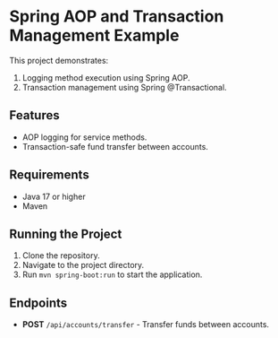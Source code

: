 # Spring AOP and Transaction Management Example

This project demonstrates:
1. Logging method execution using Spring AOP.
2. Transaction management using Spring @Transactional.

## Features
- AOP logging for service methods.
- Transaction-safe fund transfer between accounts.

## Requirements
- Java 17 or higher
- Maven

## Running the Project
1. Clone the repository.
2. Navigate to the project directory.
3. Run `mvn spring-boot:run` to start the application.

## Endpoints
- **POST** `/api/accounts/transfer` - Transfer funds between accounts.
